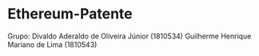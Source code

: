 # Ethereum-Patente

Grupo:
Divaldo Aderaldo de Oliveira Júnior (1810534)
Guilherme Henrique Mariano de Lima (1810543)
